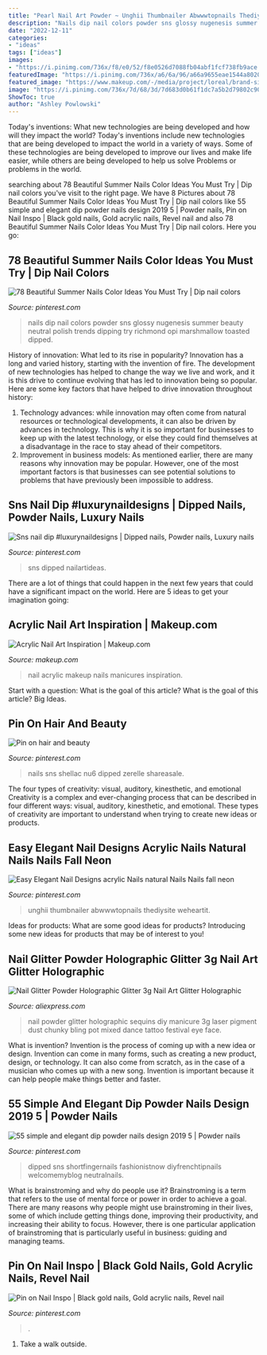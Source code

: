 ```yaml
---
title: "Pearl Nail Art Powder ~ Unghii Thumbnailer Abwwwtopnails Thediysite Weheartit"
description: "Nails dip nail colors powder sns glossy nugenesis summer beauty neutral polish trends dipping try richmond opi marshmallow toasted dipped"
date: "2022-12-11"
categories:
- "ideas"
tags: ["ideas"]
images:
- "https://i.pinimg.com/736x/f8/e0/52/f8e0526d7088fb04abf1fcf738fb9ace.jpg"
featuredImage: "https://i.pinimg.com/736x/a6/6a/96/a66a9655eae1544a802023a4be574c80.jpg"
featured_image: "https://www.makeup.com/-/media/project/loreal/brand-sites/mdc/americas/us/articles/2020/05_may/07-best-acrylic-nail-art-manicures/best-acrylic-nail-art-manicures-hero-mudc-050720.jpg"
image: "https://i.pinimg.com/736x/7d/68/3d/7d683d0b61f1dc7a5b2d79802c904708.jpg"
ShowToc: true
author: "Ashley Powlowski"
---
```



Today's inventions: What new technologies are being developed and how will they impact the world?
Today's inventions include new technologies that are being developed to impact the world in a variety of ways. Some of these technologies are being developed to improve our lives and make life easier, while others are being developed to help us solve Problems or problems in the world.

	

		
searching about 78 Beautiful Summer Nails Color Ideas You Must Try | Dip nail colors you've visit to the right page. We have 8 Pictures about 78 Beautiful Summer Nails Color Ideas You Must Try | Dip nail colors like 55 simple and elegant dip powder nails design 2019 5 | Powder nails, Pin on Nail Inspo | Black gold nails, Gold acrylic nails, Revel nail and also 78 Beautiful Summer Nails Color Ideas You Must Try | Dip nail colors. Here you go:
		
    
## 78 Beautiful Summer Nails Color Ideas You Must Try | Dip Nail Colors

<img loading=lazy src="https://i.pinimg.com/736x/7d/68/3d/7d683d0b61f1dc7a5b2d79802c904708.jpg" onerror="this.onerror=null;this.src='https://tse2.mm.bing.net/th?id=OIP.JNdx__FyTgChyKhAbdzYMgHaHa&amp;pid=15.1';" alt="78 Beautiful Summer Nails Color Ideas You Must Try | Dip nail colors">

_Source: pinterest.com_

>nails dip nail colors powder sns glossy nugenesis summer beauty neutral polish trends dipping try richmond opi marshmallow toasted dipped. 

	

History of innovation: What led to its rise in popularity?
Innovation has a long and varied history, starting with the invention of fire. The development of new technologies has helped to change the way we live and work, and it is this drive to continue evolving that has led to innovation being so popular. Here are some key factors that have helped to drive innovation throughout history: 
1) Technology advances: while innovation may often come from natural resources or technological developments, it can also be driven by advances in technology. This is why it is so important for businesses to keep up with the latest technology, or else they could find themselves at a disadvantage in the race to stay ahead of their competitors. 
2) Improvement in business models: As mentioned earlier, there are many reasons why innovation may be popular. However, one of the most important factors is that businesses can see potential solutions to problems that have previously been impossible to address.

    
## Sns Nail Dip #luxurynaildesigns | Dipped Nails, Powder Nails, Luxury Nails

<img loading=lazy src="https://i.pinimg.com/736x/d5/64/02/d564021542c3922eab90183c7d113be8.jpg" onerror="this.onerror=null;this.src='https://tse3.mm.bing.net/th?id=OIP.pGFg9hnvXWsgcvjFifCN6QHaJ3&amp;pid=15.1';" alt="Sns nail dip #luxurynaildesigns | Dipped nails, Powder nails, Luxury nails">

_Source: pinterest.com_

>sns dipped nailartideas. 

	

There are a lot of things that could happen in the next few years that could have a significant impact on the world. Here are 5 ideas to get your imagination going: 

    
## Acrylic Nail Art Inspiration | Makeup.com

<img loading=lazy src="https://www.makeup.com/-/media/project/loreal/brand-sites/mdc/americas/us/articles/2020/05_may/07-best-acrylic-nail-art-manicures/best-acrylic-nail-art-manicures-hero-mudc-050720.jpg" onerror="this.onerror=null;this.src='https://tse3.mm.bing.net/th?id=OIP.nYniSpSofl9dW97dlAjCAQHaFj&amp;pid=15.1';" alt="Acrylic Nail Art Inspiration | Makeup.com">

_Source: makeup.com_

>nail acrylic makeup nails manicures inspiration. 

	

Start with a question: What is the goal of this article?
What is the goal of this article? Big Ideas.

    
## Pin On Hair And Beauty

<img loading=lazy src="https://i.pinimg.com/736x/a6/6a/96/a66a9655eae1544a802023a4be574c80.jpg" onerror="this.onerror=null;this.src='https://tse3.mm.bing.net/th?id=OIP.TqfbtfbMOxE3qtwCotjilwHaNL&amp;pid=15.1';" alt="Pin on hair and beauty">

_Source: pinterest.com_

>nails sns shellac nu6 dipped zerelle shareasale. 

	

The four types of creativity: visual, auditory, kinesthetic, and emotional
Creativity is a complex and ever-changing process that can be described in four different ways: visual, auditory, kinesthetic, and emotional. These types of creativity are important to understand when trying to create new ideas or products.

    
## Easy Elegant Nail Designs Acrylic Nails Natural Nails Nails Fall Neon

<img loading=lazy src="https://i.pinimg.com/736x/97/84/3f/97843f18225fa8a7edc9830f3885024a.jpg" onerror="this.onerror=null;this.src='https://tse4.mm.bing.net/th?id=OIP.HfYRjSTyFi4P-R4FuwIipgHaHa&amp;pid=15.1';" alt="Easy Elegant Nail Designs acrylic Nails natural Nails Nails fall neon">

_Source: pinterest.com_

>unghii thumbnailer abwwwtopnails thediysite weheartit. 

	

Ideas for products: What are some good ideas for products?
Introducing some new ideas for products that may be of interest to you!

    
## Nail Glitter Powder Holographic Glitter 3g Nail Art Glitter Holographic

<img loading=lazy src="https://ae01.alicdn.com/kf/HTB1b2lSOFXXXXXaapXXq6xXFXXXu/Nail-Glitter-Powder-Holographic-Glitter-3g-Nail-Art-Glitter-Holographic-Powder-Laser-Sequins-Pigment-Manicure-DIY.jpg" onerror="this.onerror=null;this.src='https://tse1.mm.bing.net/th?id=OIP.Qg0YUxhE4S4L3n5fn1GkDQHaHa&amp;pid=15.1';" alt="Nail Glitter Powder Holographic Glitter 3g Nail Art Glitter Holographic">

_Source: aliexpress.com_

>nail powder glitter holographic sequins diy manicure 3g laser pigment dust chunky bling pot mixed dance tattoo festival eye face. 

	

What is invention?
Invention is the process of coming up with a new idea or design. Invention can come in many forms, such as creating a new product, design, or technology. It can also come from scratch, as in the case of a musician who comes up with a new song. Invention is important because it can help people make things better and faster.

    
## 55 Simple And Elegant Dip Powder Nails Design 2019 5 | Powder Nails

<img loading=lazy src="https://i.pinimg.com/736x/e5/a1/ce/e5a1cea34d0bd7dfdd1077185c5a1ac0.jpg" onerror="this.onerror=null;this.src='https://tse1.mm.bing.net/th?id=OIP.rduY_gj3hI7Razos2s2MRQHaHa&amp;pid=15.1';" alt="55 simple and elegant dip powder nails design 2019 5 | Powder nails">

_Source: pinterest.com_

>dipped sns shortfingernails fashionistnow diyfrenchtipnails welcomemyblog neutralnails. 

	

What is brainstroming and why do people use it?
Brainstroming is a term that refers to the use of mental force or power in order to achieve a goal. There are many reasons why people might use brainstroming in their lives, some of which include getting things done, improving their productivity, and increasing their ability to focus. However, there is one particular application of brainstroming that is particularly useful in business: guiding and managing teams.

    
## Pin On Nail Inspo | Black Gold Nails, Gold Acrylic Nails, Revel Nail

<img loading=lazy src="https://i.pinimg.com/736x/f8/e0/52/f8e0526d7088fb04abf1fcf738fb9ace.jpg" onerror="this.onerror=null;this.src='https://tse2.mm.bing.net/th?id=OIP.eQ4M0Bzu1GGbkXIEP5BbGQHaJx&amp;pid=15.1';" alt="Pin on Nail Inspo | Black gold nails, Gold acrylic nails, Revel nail">

_Source: pinterest.com_

>. 

	

1. Take a walk outside.

